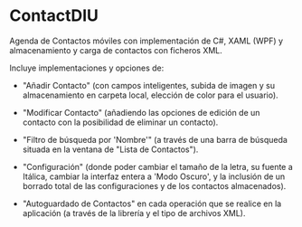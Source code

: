 # ContactDIU
Agenda de Contactos móviles con implementación de C#, XAML (WPF) y almacenamiento y carga de contactos con ficheros XML.

Incluye implementaciones y opciones de:

- "Añadir Contacto" (con campos inteligentes, subida de imagen y su almacenamiento en carpeta local, elección de color para el usuario).

- "Modificar Contacto" (añadiendo las opciones de edición de un contacto con la posibilidad de eliminar un contacto).

- "Filtro de búsqueda por 'Nombre'" (a través de una barra de búsqueda situada en la ventana de "Lista de Contactos").

- "Configuración" (donde poder cambiar el tamaño de la letra, su fuente a Itálica, cambiar la interfaz entera a 'Modo Oscuro', y la inclusión de un borrado total de las configuraciones y de los contactos almacenados).

- "Autoguardado de Contactos" en cada operación que se realice en la aplicación (a través de la librería y el tipo de archivos XML).
